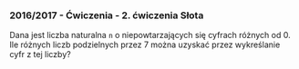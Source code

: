 ### 2016/2017 - Ćwiczenia - 2. ćwiczenia Słota

Dana jest liczba naturalna `n` o niepowtarzających się cyfrach różnych od 0. Ile różnych liczb podzielnych przez 7 można uzyskać przez wykreślanie cyfr z tej liczby?
